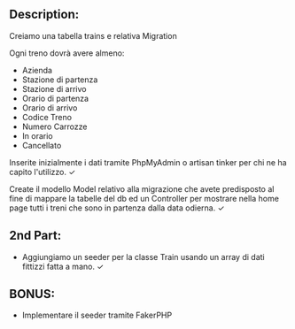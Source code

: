 ## Description:

Creiamo una tabella trains e relativa Migration

Ogni treno dovrà avere almeno:
- Azienda
- Stazione di partenza
- Stazione di arrivo
- Orario di partenza
- Orario di arrivo
- Codice Treno
- Numero Carrozze
- In orario
- Cancellato

Inserite inizialmente i dati tramite PhpMyAdmin o artisan tinker per chi ne ha capito l'utilizzo. ✓

Create il modello Model relativo alla migrazione che avete predisposto al fine di mappare la tabelle del db ed un Controller per mostrare nella home page tutti i treni che sono in partenza dalla data odierna. ✓

## 2nd Part:

- Aggiungiamo un seeder per la classe Train usando un array di dati fittizzi fatta a mano. ✓
 
## BONUS:

- Implementare il seeder tramite FakerPHP